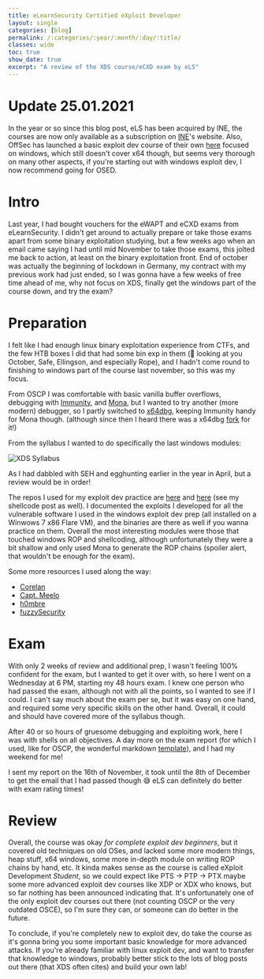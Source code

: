 ```yaml
---
title: eLearnSecurity Certified eXploit Developer
layout: single
categories: [blog]
permalink: /:categories/:year/:month/:day/:title/
classes: wide
toc: true
show_date: true
excerpt: "A review of the XDS course/eCXD exam by eLS"
---
```


# Update 25.01.2021

In the year or so since this blog post, eLS has been acquired by INE, the courses are now only available as a subscription on [INE](https://ine.com/)'s website. Also, OffSec has launched a basic exploit dev course of their own [here](https://www.offensive-security.com/exp301-osed/) focused on windows, which still doesn't cover x64 though, but seems very thorough on many other aspects, if you're starting out with windows exploit dev, I now recommend going for OSED.

# Intro

Last year, I had bought vouchers for the eWAPT and eCXD exams from eLearnSecurity. I didn't get around to actually prepare or take those exams apart from some binary exploitation studying, but a few weeks ago when an email came saying I had until mid November to take those exams, this jolted me back to action, at least on the binary exploitation front. End of october was actually the beginning of lockdown in Germany, my contract with my previous work had just ended, so I was gonna have a few weeks of free time ahead of me, why not focus on XDS, finally get the windows part of the course down, and try the exam?

# Preparation

I felt like I had enough linux binary exploitation experience from CTFs, and the few HTB boxes I did that had some bin exp in them (👀 looking at you October, Safe, Ellingson, and especially Rope), and I hadn't come round to finishing to windows part of the course last november, so this was my focus. 

From OSCP I was comfortable with basic vanilla buffer overflows, debugging with [Immunity](https://www.immunityinc.com/products/debugger/), and [Mona](https://www.corelan.be/index.php/2011/07/14/mona-py-the-manual/), but I wanted to try another (more modern) debugger, so I partly switched to [x64dbg](https://x64dbg.com/), keeping Immunity handy for Mona though. (although since then I heard there was a x64dbg [fork](https://github.com/x64dbg/mona) for it!)

From the syllabus I wanted to do specifically the last windows modules:

![XDS Syllabus]({{site.url}}/assets/images/xds-syllabus.png)

As I had dabbled with SEH and egghunting earlier in the year in April, but a review would be in order!

The repos I used for my exploit dev practice are [here](https://github.com/arty-hlr/exploitdev-practice) and [here](https://github.com/arty-hlr/shellcode-practice) (see my shellcode post as well). I documented the exploits I developed for all the vulnerable software I used in the windows exploit dev prep (all installed on a Winwows 7 x86 Flare VM), and the binaries are there as well if you wanna practice on them. Overall the most interesting modules were those that touched windows ROP and shellcoding, although unfortunately they were a bit shallow and only used Mona to generate the ROP chains (spoiler alert, that wouldn't be enough for the exam).

Some more resources I used along the way:

+ [Corelan](https://www.corelan.be/index.php/category/security/exploit-writing-tutorials/)
+ [Capt. Meelo](https://captmeelo.com/category/exploitdev)
+ [h0mbre](https://h0mbre.github.io/page8/)
+ [fuzzySecurity](http://www.fuzzysecurity.com/tutorials/expDev/1.html)

# Exam

With only 2 weeks of review and additional prep, I wasn't feeling 100% confident for the exam, but I wanted to get it over with, so here I went on a Wednesday at 6 PM, starting my 48 hours exam. I knew one person who had passed the exam, although not with all the points, so I wanted to see if I could. I can't say much about the exam per se, but it was easy on one hand, and required some very specific skills on the other hand. Overall, it could and should have covered more of the syllabus though.

After 40 or so hours of gruesome debugging and exploiting work, here I was with shells on all objectives. A day more on the exam report (for which I used, like for OSCP, the wonderful markdown [template](https://github.com/noraj/OSCP-Exam-Report-Template-Markdown)), and I had my weekend for me!

I sent my report on the 16th of November, it took until the 8th of December to get the email that I had passed though 😅 eLS can definitely do better with exam rating times!

# Review

Overall, the course was okay *for complete exploit dev beginners*, but it covered old techniques on old OSes, and lacked some more modern things, heap stuff, x64 windows, some more in-depth module on writing ROP chains by hand, etc. It kinda makes sense as the course is called eXploit Development *Student*, so we could expect like PTS -> PTP -> PTX maybe some more advanced exploit dev courses like XDP or XDX who knows, but so far nothing has been announced indicating that. It's unfortunately one of the only exploit dev courses out there (not counting OSCP or the very outdated OSCE), so I'm sure they can, or someone can do better in the future.

To conclude, if you're completely new to exploit dev, do take the course as it's gonna bring you some important basic knowledge for more advanced attacks. If you're already familiar with linux exploit dev, and want to transfer that knowledge to windows, probably better stick to the lots of blog posts out there (that XDS often cites) and build your own lab!
